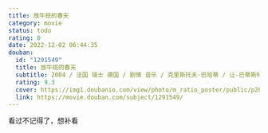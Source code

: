 ```yaml
---
title: 放牛班的春天
category: movie
status: todo
rating: 0
date: 2022-12-02 06:44:35
douban:
  id: "1291549"
  title: 放牛班的春天
  subtitle: 2004 / 法国 瑞士 德国 / 剧情 音乐 / 克里斯托夫·巴哈蒂 / 让-巴蒂斯特·莫尼耶 热拉尔·朱尼奥
  rating: 9.3
  cover: https://img1.doubanio.com/view/photo/m_ratio_poster/public/p2884280708.jpg
  link: https://movie.douban.com/subject/1291549/
---
```


看过不记得了，想补看